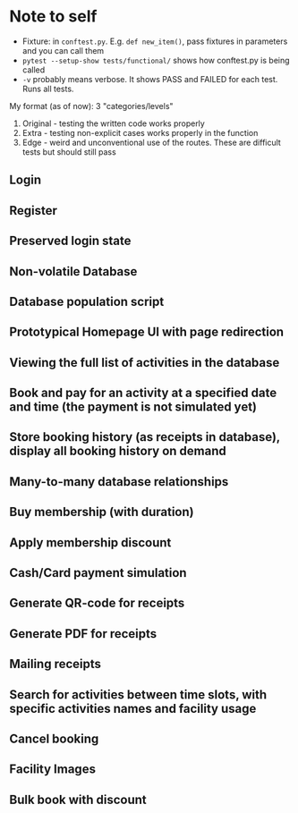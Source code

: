 # Note to self
* Fixture: in `conftest.py`. E.g. `def new_item()`, pass fixtures in parameters and you can call them
* `pytest --setup-show tests/functional/` shows how conftest.py is being called
* `-v` probably means verbose. It shows PASS and FAILED for each test. Runs all tests.

My format (as of now):
3 "categories/levels"
1. Original - testing the written code works properly
2. Extra - testing non-explicit cases works properly in the function
3. Edge - weird and unconventional use of the routes. These are difficult tests but should still pass

## Login

## Register

## Preserved login state

## Non-volatile Database

## Database population script

## Prototypical Homepage UI with page redirection

## Viewing the full list of activities in the database

## Book and pay for an activity at a specified date and time (the payment is not simulated yet)

## Store booking history (as receipts in database), display all booking history on demand

## Many-to-many database relationships

## Buy membership (with duration)

## Apply membership discount

## Cash/Card payment simulation

## Generate QR-code for receipts

## Generate PDF for receipts

## Mailing receipts

## Search for activities between time slots, with specific activities names and facility usage

## Cancel booking

## Facility Images

## Bulk book with discount
